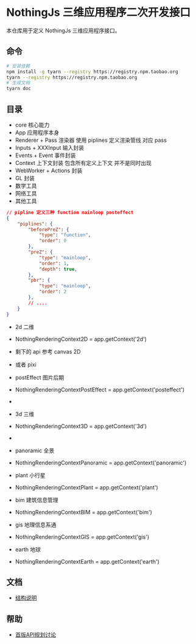 # NothingJs 三维应用程序二次开发接口

本仓库用于定义 NothingJs 三维应用程序接口。

## 命令

```bash
# 安装依赖
npm install -g tyarn --registry https://registry.npm.taobao.org
tyarn --registry https://registry.npm.taobao.org
# 生成文档
tyarn doc
```

## 目录

- core 核心能力
 - App 应用程序本身
 - Renderer + Pass 渲染器 使用 piplines 定义渲染管线 对应 pass 
 - Inputs + XXXInput 输入封装
 - Events + Event 事件封装
 - Context 上下文封装 包含所有定义上下文 并不是同时出现
 - WebWorker + Actions 封装
 - GL 封装
 - 数学工具
 - 网络工具
 - 其他工具

```json
// pipline 定义三种 function mainloop posteffect 
{
    "piplines": {
        "beforePreZ": {
            "type": "function",
            "order": 0
        },
        "preZ": {
            "type": "mainloop",
            "order": 1,
            "depth": true,
        },
        "pbr": {
            "type": "mainloop",
            "order": 2
        },
        // ....
    }
}
```

- 2d 二维
 - NothingRenderingContext2D = app.getContext('2d')
 - 剩下的 api 参考 canvas 2D
 - 或者 pixi

- postEffect 图片后期
 - NothingRenderingContextPostEffect = app.getContext('posteffect')
 - 

- 3d 三维
 - NothingRenderingContext3D = app.getContext('3d')
 - 

- panoramic 全景
 - NothingRenderingContextPanoramic = app.getContext('panoramic')

- plant 小行星
 - NothingRenderingContextPlant = app.getContext('plant')

- bim 建筑信息管理
 - NothingRenderingContextBIM = app.getContext('bim')

- gis 地理信息系通
 - NothingRenderingContextGIS = app.getContext('gis')

- earth 地球
 - NothingRenderingContextEarth = app.getContext('earth')

## 文档

- [结构说明](https://github.com/nothing-pro/NothingApi/blob/main/markdown/structures.md)

## 帮助

- [首版API规划讨论](https://github.com/nothing-pro/NothingApi/issues/1)
